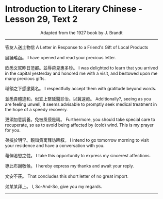 # Introduction to Literary Chinese - Lesson 29, Text 2

<center>Adapted from the 1927 book by J. Brandt</center>

---

答友人送土物信
A Letter in Response to a Friend's Gift of Local Products

展誦瑤函。
I have opened and read your precious letter.

欣悉文駕昨日蒞都。並辱荷見惠多珍。
I was delighted to learn that you arrived in the capital yesterday and honored me with a visit, and bestowed upon me many precious gifts.

祗領之下感激莫名。
I respectfully accept them with gratitude beyond words.

並悉貴體違和。似宜上緊延醫診治。以冀速癒。
Additionally?, seeing as you are feeling unwell, it seems advisable to promptly seek medical treatment in the hope of a speedy recovery.

更須加意調養。免被風侵是禱。
Furthermore, you should take special care to recuperate, so as to avoid being affected by (cold) wind. This is my prayer for you.

弟擬於明早。親詣貴寓拜訪晤叙。
I intend to go tomorrow morning to visit your residence and have a conversation with you.

藉伸渴想之忱。
I take this opportunity to express my sincerest affections.

專此布謝敬候。
I hereby express my thanks and await your reply.

文安不莊。
That concludes this short letter of no great import.

弟某某拜上。
I, So-And-So, give you my regards.

---

